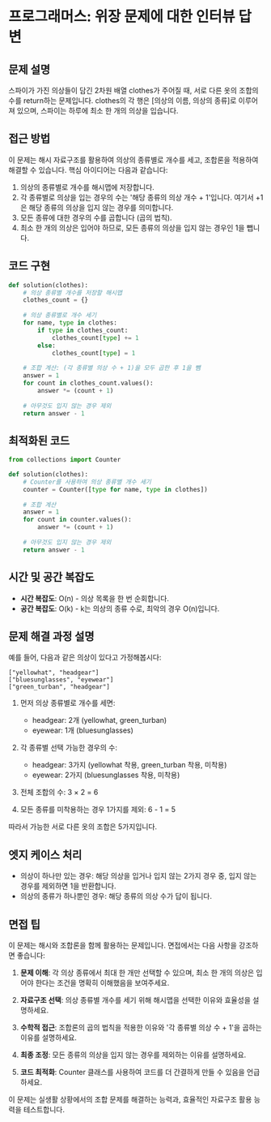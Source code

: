 # 프로그래머스: 위장 문제에 대한 인터뷰 답변

## 문제 설명
스파이가 가진 의상들이 담긴 2차원 배열 clothes가 주어질 때, 서로 다른 옷의 조합의 수를 return하는 문제입니다. clothes의 각 행은 [의상의 이름, 의상의 종류]로 이루어져 있으며, 스파이는 하루에 최소 한 개의 의상을 입습니다.

## 접근 방법
이 문제는 해시 자료구조를 활용하여 의상의 종류별로 개수를 세고, 조합론을 적용하여 해결할 수 있습니다. 핵심 아이디어는 다음과 같습니다:

1. 의상의 종류별로 개수를 해시맵에 저장합니다.
2. 각 종류별로 의상을 입는 경우의 수는 '해당 종류의 의상 개수 + 1'입니다. 여기서 +1은 해당 종류의 의상을 입지 않는 경우를 의미합니다.
3. 모든 종류에 대한 경우의 수를 곱합니다 (곱의 법칙).
4. 최소 한 개의 의상은 입어야 하므로, 모든 종류의 의상을 입지 않는 경우인 1을 뺍니다.

## 코드 구현
```python
def solution(clothes):
    # 의상 종류별 개수를 저장할 해시맵
    clothes_count = {}
    
    # 의상 종류별로 개수 세기
    for name, type in clothes:
        if type in clothes_count:
            clothes_count[type] += 1
        else:
            clothes_count[type] = 1
    
    # 조합 계산: (각 종류별 의상 수 + 1)을 모두 곱한 후 1을 뺌
    answer = 1
    for count in clothes_count.values():
        answer *= (count + 1)
    
    # 아무것도 입지 않는 경우 제외
    return answer - 1
```

## 최적화된 코드
```python
from collections import Counter

def solution(clothes):
    # Counter를 사용하여 의상 종류별 개수 세기
    counter = Counter([type for name, type in clothes])
    
    # 조합 계산
    answer = 1
    for count in counter.values():
        answer *= (count + 1)
    
    # 아무것도 입지 않는 경우 제외
    return answer - 1
```

## 시간 및 공간 복잡도
- **시간 복잡도**: O(n) - 의상 목록을 한 번 순회합니다.
- **공간 복잡도**: O(k) - k는 의상의 종류 수로, 최악의 경우 O(n)입니다.

## 문제 해결 과정 설명
예를 들어, 다음과 같은 의상이 있다고 가정해봅시다:

```
["yellowhat", "headgear"]
["bluesunglasses", "eyewear"]
["green_turban", "headgear"]
```

1. 먼저 의상 종류별로 개수를 세면:
   - headgear: 2개 (yellowhat, green_turban)
   - eyewear: 1개 (bluesunglasses)

2. 각 종류별 선택 가능한 경우의 수:
   - headgear: 3가지 (yellowhat 착용, green_turban 착용, 미착용)
   - eyewear: 2가지 (bluesunglasses 착용, 미착용)

3. 전체 조합의 수: 3 × 2 = 6

4. 모든 종류를 미착용하는 경우 1가지를 제외: 6 - 1 = 5

따라서 가능한 서로 다른 옷의 조합은 5가지입니다.

## 엣지 케이스 처리
- 의상이 하나만 있는 경우: 해당 의상을 입거나 입지 않는 2가지 경우 중, 입지 않는 경우를 제외하면 1을 반환합니다.
- 의상의 종류가 하나뿐인 경우: 해당 종류의 의상 수가 답이 됩니다.

## 면접 팁
이 문제는 해시와 조합론을 함께 활용하는 문제입니다. 면접에서는 다음 사항을 강조하면 좋습니다:

1. **문제 이해**: 각 의상 종류에서 최대 한 개만 선택할 수 있으며, 최소 한 개의 의상은 입어야 한다는 조건을 명확히 이해했음을 보여주세요.

2. **자료구조 선택**: 의상 종류별 개수를 세기 위해 해시맵을 선택한 이유와 효율성을 설명하세요.

3. **수학적 접근**: 조합론의 곱의 법칙을 적용한 이유와 '각 종류별 의상 수 + 1'을 곱하는 이유를 설명하세요.

4. **최종 조정**: 모든 종류의 의상을 입지 않는 경우를 제외하는 이유를 설명하세요.

5. **코드 최적화**: Counter 클래스를 사용하여 코드를 더 간결하게 만들 수 있음을 언급하세요.

이 문제는 실생활 상황에서의 조합 문제를 해결하는 능력과, 효율적인 자료구조 활용 능력을 테스트합니다.